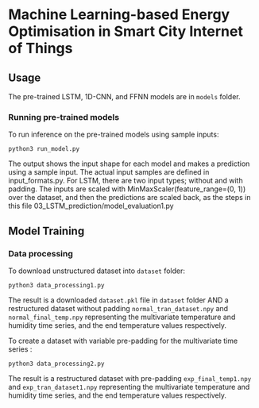 # Machine Learning-based Energy Optimisation in Smart City Internet of Things

## Usage

The pre-trained LSTM, 1D-CNN, and FFNN models are in `models` folder.

### Running pre-trained models 

To run inference on the pre-trained models using sample inputs: 
```
python3 run_model.py 
```
The output shows the input shape for each model and makes a prediction using a sample input. The actual input samples are defined in input_formats.py. For LSTM, there are two input types; without and with padding. The inputs are scaled with MinMaxScaler(feature_range=(0, 1)) over the dataset, and then the predictions are scaled back, as the steps in this file 03_LSTM_prediction/model_evaluation1.py

## Model Training

### Data processing

To download unstructured dataset into `dataset` folder:
```
python3 data_processing1.py 
```
The result is a downloaded `dataset.pkl` file in `dataset` folder AND a restructured dataset without padding `normal_tran_dataset.npy` and `normal_final_temp.npy` representing the multivariate temperature and humidity time series, and the end temperature values respectively.

To create a dataset with variable pre-padding for the multivariate time series :
```
python3 data_processing2.py 
```
The result is a restructured dataset with pre-padding `exp_final_temp1.npy` and `exp_tran_dataset1.npy` representing the multivariate temperature and humidity time series, and the end temperature values respectively. 
